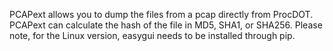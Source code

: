 PCAPext allows you to dump the files from a pcap directly from ProcDOT. PCAPext can calculate the hash of the file in MD5, SHA1, or SHA256. Please note, for the Linux version, easygui needs to be installed through pip.